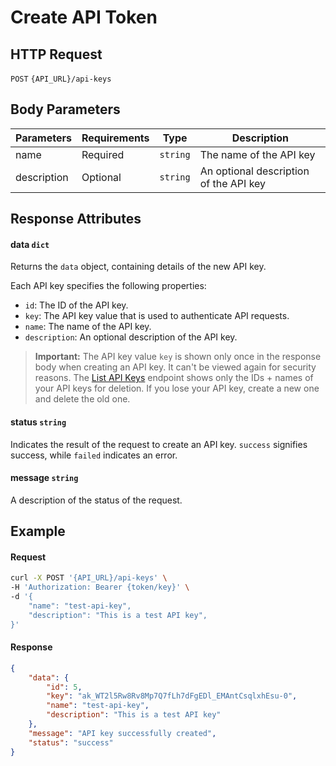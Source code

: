 # Create API Token

## HTTP Request

`POST` `{API_URL}/api-keys`

## Body Parameters

| Parameters  | Requirements | Type     | Description                            |
|-------------|--------------|----------|----------------------------------------|
| name        | Required     | `string` | The name of the API key                |
| description | Optional     | `string` | An optional description of the API key |

## Response Attributes

#### data `dict`

Returns the `data` object, containing details of the new API key.

Each API key specifies the following properties:
- `id`: The ID of the API key.
- `key`: The API key value that is used to authenticate API requests.
- `name`: The name of the API key.
- `description`: An optional description of the API key.

> **Important:** The API key value `key` is shown only once in the response body when creating an API key.
> It can't be viewed again for security reasons. The [List API Keys](List_API_Keys.md) endpoint shows only the IDs + 
> names of your API keys for deletion. If you lose your API key, create a new one and delete the old one.

#### status `string`

Indicates the result of the request to create an API key. `success` signifies success, while `failed` indicates an error.

#### message `string`

A description of the status of the request.

## Example

#### Request

```bash
curl -X POST '{API_URL}/api-keys' \
-H 'Authorization: Bearer {token/key}' \
-d '{
    "name": "test-api-key",
    "description": "This is a test API key",
}'
```

#### Response

```json
{
    "data": {
        "id": 5,
        "key": "ak_WT2l5Rw8Rv8Mp7Q7fLh7dFgEDl_EMAntCsqlxhEsu-0",
        "name": "test-api-key",
        "description": "This is a test API key"
    },
    "message": "API key successfully created",
    "status": "success"
}
```